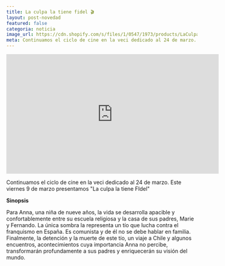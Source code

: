 ```yaml
---
title: La culpa la tiene fidel 🎬
layout: post-novedad
featured: false
categoria: noticia
image_url: https://cdn.shopify.com/s/files/1/0547/1973/products/LaCulpaLaTieneFidel.jpg?v=1441113644
meta: Continuamos el ciclo de cine en la veci dedicado al 24 de marzo. Este viernes 9 de marzo preentamos <b>La culpa la tiene fidel</b>
---
```


<iframe width="560" height="315" src="https://www.youtube.com/embed/S1GgizgqJVs" frameborder="0" allow="autoplay; encrypted-media" allowfullscreen></iframe>

Continuamos el ciclo de cine en la veci dedicado al 24 de marzo. Este viernes 9 de marzo presentamos "La culpa la tiene FIdel"

<b>Sinopsis</b>

Para Anna, una niña de nueve años, la vida se desarrolla apacible y confortablemente entre su escuela religiosa y la casa de sus padres, Marie y Fernando. La única sombra la representa un tío que lucha contra el franquismo en España. Es comunista y de él no se debe hablar en familia. Finalmente, la detención y la muerte de este tío, un viaje a Chile y algunos encuentros, acontecimientos cuya importancia Anna no percibe, transformarán profundamente a sus padres y enriquecerán su visión del mundo.

